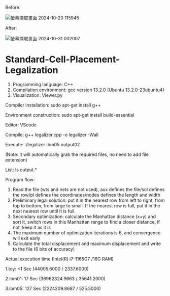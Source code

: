 Before:

![螢幕擷取畫面 2024-10-20 115945](https://github.com/user-attachments/assets/e86c14be-5c36-40e9-b40f-b5056a3e2dbf)

After:

![螢幕擷取畫面 2024-10-31 002007](https://github.com/user-attachments/assets/81cf49c0-386b-4f7a-ac10-cbf86db08eba)

# Standard-Cell-Placement-Legalization

1. Programming language: C++
2. Compilation environment: gcc version 13.2.0 (Ubuntu 13.2.0-23ubuntu4)
3. Visualization: Viewer.py

Compiler installation: sudo apt-get install g++

Environment construction: sudo apt-get install build-essential

Editor: VScode

Compile: g++ legalizer.cpp -o legalizer -Wall

Execute: ./legalizer ibm05 output02

 (Note: It will automatically grab the required files, no need to add file extension)
 
List: ls output.*



Program flow:
1. Read the file (wts and nets are not used), aux defines the file/scl defines the row/pl defines the coordinates/nodes defines the length and width
2. Preliminary legal solution: put it in the nearest row from left to right, from top to bottom, from large to small. If the nearest row is full, put it in the next nearest row until it is full.
3. Secondary optimization: calculate the Manhattan distance (x+y) and sort it, switch rows in this Manhattan range to find a closer distance, if not, keep it as it is
4. The maximum number of optimization iterations is 6, and convergence will exit early
5. Calculate the total displacement and maximum displacement and write to the file (6 bits of accuracy)

Actual execution time (Intel(R) i7-1165G7 /16G RAM)

1.toy: <1 Sec (44005.6000 / 2337.6000)

2.ibm01: 17 Sec (36962324.9663 / 35641.2000)

3.ibm05: 127 Sec (2224209.8687 / 525.5000)

